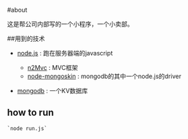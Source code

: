 #about

  这是帮公司内部写的一个小程序，一个小卖部。
  
##用到的技术

+ [node.js](http://nodejs.org) : 跑在服务器端的javascript

    + [n2Mvc](https://github.com/QLeelulu/n2Mvc) : MVC框架
    + [node-mongoskin](https://github.com/guileen/node-mongoskin) : mongodb的其中一个node.js的driver
    
+ [mongodb](http://www.mongodb.org/) : 一个KV数据库

## how to run

    `node run.js`
